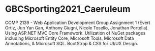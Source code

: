 # GBCSporting2021_Caeruleum
COMP 2139 - Web Application Development Group Assignment 1 (Evert Ortiz, Jun Yan Gan, Anthony Giugni, Nicole Tosello, Jonathan Portella). 
Using ASP.NET MVC Core Framework. 
Utilization of NuGet packages including Microsoft Entity Core, Microsoft Tools, Microsoft Data Annotations, & Microsoft SQL. 
BootStrap & CSS for UI/UX Design. 

